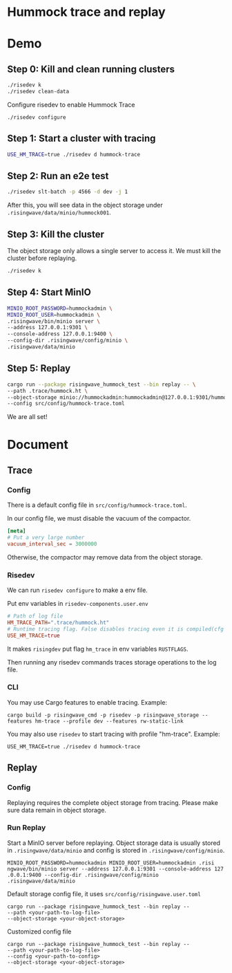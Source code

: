 # Hummock trace and replay

# Demo

## Step 0: Kill and clean running clusters
```bash
./risedev k
./risedev clean-data
```
Configure risedev to enable Hummock Trace
```
./risedev configure
```

## Step 1: Start a cluster with tracing
```bash
USE_HM_TRACE=true ./risedev d hummock-trace
```

## Step 2: Run an e2e test
```bash
./risedev slt-batch -p 4566 -d dev -j 1
```
After this, you will see data in the object storage under `.risingwave/data/minio/hummock001`.

## Step 3: Kill the cluster
The object storage only allows a single server to access it. We must kill the cluster before replaying.
```bash
./risedev k
```

## Step 4: Start MinIO
```bash
MINIO_ROOT_PASSWORD=hummockadmin \
MINIO_ROOT_USER=hummockadmin \
.risingwave/bin/minio server \
--address 127.0.0.1:9301 \
--console-address 127.0.0.1:9400 \
--config-dir .risingwave/config/minio \
.risingwave/data/minio
```

## Step 5: Replay
```bash
cargo run --package risingwave_hummock_test --bin replay -- \
--path .trace/hummock.ht \
--object-storage minio://hummockadmin:hummockadmin@127.0.0.1:9301/hummock001 \
--config src/config/hummock-trace.toml
```
We are all set!

# Document
## Trace
### Config
There is a default config file in `src/config/hummock-trace.toml`.

In our config file, we must disable the vacuum of the compactor.
```toml
[meta]
# Put a very large number
vacuum_interval_sec = 3000000
```
Otherwise, the compactor may remove data from the object storage.
### Risedev
We can run `risedev configure` to make a env file.

Put env variables in `risedev-components.user.env`
```toml
# Path of log file
HM_TRACE_PATH=".trace/hummock.ht"
# Runtime tracing flag. False disables tracing even it is compiled(cfg set)
USE_HM_TRACE=true
```
It makes `risingdev` put flag `hm_trace` in env variables `RUSTFLAGS`.

Then running any risedev commands traces storage operations to the log file.

### CLI
You may use Cargo features to enable tracing.
Example:
```
cargo build -p risingwave_cmd -p risedev -p risingwave_storage --features hm-trace --profile dev --features rw-static-link
```

You may also use `risedev` to start tracing with profile "hm-trace".
Example:
```
USE_HM_TRACE=true ./risedev d hummock-trace
```
## Replay

### Config

Replaying requires the complete object storage from tracing. Please make sure data remain in object storage.

### Run Replay

Start a MinIO server before replaying.
Object storage data is usually stored in `.risingwave/data/minio` and config is stored in `.risingwave/config/minio`.
```
MINIO_ROOT_PASSWORD=hummockadmin MINIO_ROOT_USER=hummockadmin .risi
ngwave/bin/minio server --address 127.0.0.1:9301 --console-address 127
.0.0.1:9400 --config-dir .risingwave/config/minio .risingwave/data/minio
```


Default storage config file, it uses `src/config/risingwave.user.toml`
```
cargo run --package risingwave_hummock_test --bin replay --
--path <your-path-to-log-file>
--object-storage <your-object-storage>
```

Customized config file
```
cargo run --package risingwave_hummock_test --bin replay --
--path <your-path-to-log-file>
--config <your-path-to-config>
--object-storage <your-object-storage>
```